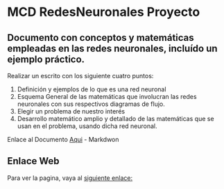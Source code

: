 # MCD RedesNeuronales Proyecto
Documento con conceptos y matemáticas empleadas en las redes neuronales, incluído un ejemplo práctico.
---
Realizar un escrito con los siguiente cuatro puntos:
1. Definición y ejemplos de lo que es una red neuronal
2. Esquema General de las matemáticas que involucran las redes neuronales con sus respectivos diagramas de flujo.
3. Elegir un problema de nuestro interés
4. Desarrollo matemático amplio y detallado de las matemáticas que se usan en el problema, usando dicha red neuronal.

Enlace al Documento [Aqui](MCD%20RedesNeuronales%20Proyecto%2013d57348939a436b907720411ef1657c.md) - Markdwon

Enlace Web
----
Para ver la pagina, vaya al [siguiente enlace:](
https://josephleyva.github.io/MCDRedesNeuronalesProyecto/MCD%20RedesNeuronales%20Proyecto%2013d57348939a436b907720411ef1657c.html)

